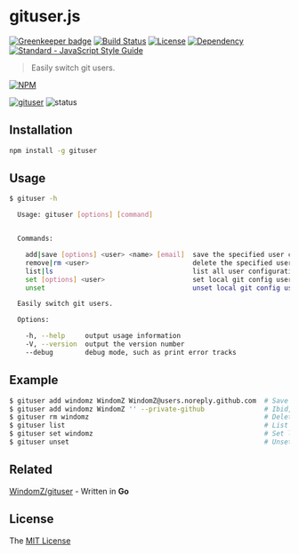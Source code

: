 # gituser.js

[![Greenkeeper badge](https://badges.greenkeeper.io/WindomZ/gituser.js.svg)](https://greenkeeper.io/)
[![Build Status](https://travis-ci.org/WindomZ/gituser.js.svg?branch=master)](https://travis-ci.org/WindomZ/gituser.js)
[![License](https://img.shields.io/badge/license-MIT-green.svg)](https://opensource.org/licenses/MIT)
[![Dependency](https://david-dm.org/WindomZ/gituser.js.svg)](https://david-dm.org/WindomZ/gituser.js)
[![Standard - JavaScript Style Guide](https://img.shields.io/badge/code_style-standard-brightgreen.svg)](https://standardjs.com/)

> Easily switch git users.

[![NPM](https://nodei.co/npm/gituser.png)](https://nodei.co/npm/gituser/)

[![gituser](https://img.shields.io/npm/v/gituser.svg)](https://www.npmjs.com/package/gituser)
![status](https://img.shields.io/badge/status-stable-green.svg)

## Installation

```bash
npm install -g gituser
```

## Usage

```bash
$ gituser -h

  Usage: gituser [options] [command]


  Commands:

    add|save [options] <user> <name> [email]  save the specified user configuration information
    remove|rm <user>                          delete the specified user configuration information
    list|ls                                   list all user configuration information
    set [options] <user>                      set local git config user from <user> configuration information
    unset                                     unset local git config user

  Easily switch git users.

  Options:

    -h, --help     output usage information
    -V, --version  output the version number
    --debug        debug mode, such as print error tracks
```

## Example

```bash
$ gituser add windomz WindomZ WindomZ@users.noreply.github.com  # Save 'WindomZ' into configuration file
$ gituser add windomz WindomZ '' --private-github               # Ibid, but email is GitHub privacy address
$ gituser rm windomz                                            # Delete 'WindomZ' from configuration file
$ gituser list                                                  # List all saved users
$ gituser set windomz                                           # Set local git user and email
$ gituser unset                                                 # Unset local git user and email
```

## Related

[WindomZ/gituser](https://github.com/WindomZ/gituser) - Written in **Go**

## License

The [MIT License](https://github.com/WindomZ/gituser.js/blob/master/LICENSE)
